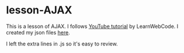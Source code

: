 # lesson-AJAX

This is a lesson of AJAX. 
I follows [YouTube tutorial](https://www.youtube.com/watch?v=rJesac0_Ftw) by LearnWebCode. I created my json files [here](https://github.com/misakimichy/json-example).

I left the extra lines in .js so it's easy to review.



